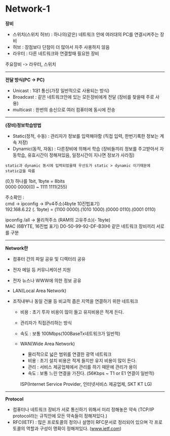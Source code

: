 # Network-1

**장비**

- 스위치(스위치 허브) : 하나의(같은) 네트워크 안에 여러대의 PC를 연결시켜주는 장비 
- 허브 : 장점보다 단점이 더 많아서 자주 사용하지 않음
- 라우터 : 다른 네트워크와 연결할때 필요한 장비

주요장비 -> 라우터, 스위치

---

**전달 방식(PC -> PC)**

- Unicast : 1대1 통신(가장 일반적으로 사용되는 방식)
- Broadcast : 같은 네트워크안에 있는 모든장비에게 전달 (장비를 찾을때 주로 사용)
- multicast : 한번의 송신으로 여러 컴퓨터에 동시에 전송

---

**(장비)정보학습방법**

- Static(정적, 수동) : 관리자가 정보를 입력해야함 (직접 입력, 한번기록한 정보는 계속 저장)
- Dynamic(동적, 자동) : 다른장비에 의해서 학습 (장비들끼리 정보를 주고받아서 자동학습, 유효시간이 정해져있음, 일정시간이 지나면 정보가 사라짐)

```note
static과 dynamic 동시에 입력되었을때 우선도가 static > dynamic 이기때문에 static값을 따름
```

(0,1) 하나를 1bit, 1byte = 8bits <br/>
0000 0000(0) ~ 1111 1111(255)

주소확인 :<br/> 
cmd -> ipconfig -> IPv4주소(4byte 10진법표기) <br/>
192.168.6.22 (. 1byte) = (1100 0000).(1010 1000).(0000 0110).(0001 0110)

ipconfig /all -> 물리적주소 (RAM의 고유주소)(- 1byte)<br/>
MAC (6BYTE, 16진법 표기) D0-50-99-92-DF-B3(H) 같은 네트워크 장비끼리 서로를 구분

---

**Network란**

- 컴퓨터 간의 파일 공유 및 디렉터리 공유
- 전자 메일 등 커뮤니케이션 지원
- 전자 뉴스나 WWW에 의한 정보 공유

- LAN(Local Area Network)

- 조직내부나 동일 건물 등 비교적 좁은 지역을 연결하기 위한 네트워크
    - 비용 : 초기 투자 비용이 많이 들고 유지비용은 적게 든다.
    - 관리자가 직접관리하는 방식
    - 속도 : 보통 100Mbps(100BaseTx네트워크가 일반적)

  - WAN(Wide Area Network)

    - 물리적으로 넓은 범위를 연결한 광역 네트워크
    - 비용 : 초기 설치 비용은 적게 들지만 유지 비용이 많이 든다.
    - 관리 : 서비스 제공업체에서 관리를 하기 때문에 관리가 용이
    - 속도 : 보통 느린 연결을 가진다. (56Kbps ~ T1 or E1 연결이 일반적) 

    ISP(Internet Service Provider, 인터넷서비스 제공업체, SKT KT LG)

---

**Protocol**

  - 컴퓨터나 네트워크 장비가 서로 통신하기 위해서 미리 정해놓은 약속 (TCP/IP protocol라는 규칙안에 모든 약속들이 정해져있다.)
  - RFC(IETF) : 많은 프로토콜의 정의나 설명이 RFC문서로 정리되어 있으며 각 프로토콜의 역할과 구성이 명확이 정해져있다. (www.ietf.com)
